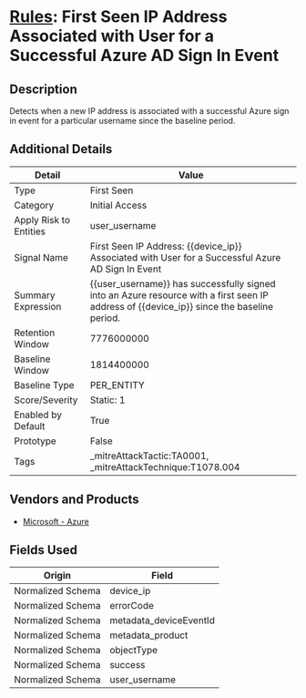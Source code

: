 # [Rules](README.md): First Seen IP Address Associated with User for a Successful Azure AD Sign In Event

## Description
Detects when a new IP address is associated with a successful Azure sign in event for a particular username since the baseline period.

## Additional Details
|Detail|Value|
|----|----|
|Type|First Seen|
|Category|Initial Access|
|Apply Risk to Entities|user_username|
|Signal Name|First Seen IP Address: {{device_ip}} Associated with User for a Successful Azure AD Sign In Event|
|Summary Expression|{{user_username}} has successfully signed into an Azure resource with a first seen IP address of {{device_ip}} since the baseline period.|
|Retention Window|7776000000|
|Baseline Window|1814400000|
|Baseline Type|PER_ENTITY|
|Score/Severity|Static: 1|
|Enabled by Default|True|
|Prototype|False|
|Tags|_mitreAttackTactic:TA0001, _mitreAttackTechnique:T1078.004|
## Vendors and Products
- [Microsoft - Azure](../products/a1225af5-e778-4068-a9a2-47da93d1ff24.md)


## Fields Used

|Origin|Field|
|----|----|
|Normalized Schema|device_ip|
|Normalized Schema|errorCode|
|Normalized Schema|metadata_deviceEventId|
|Normalized Schema|metadata_product|
|Normalized Schema|objectType|
|Normalized Schema|success|
|Normalized Schema|user_username|


